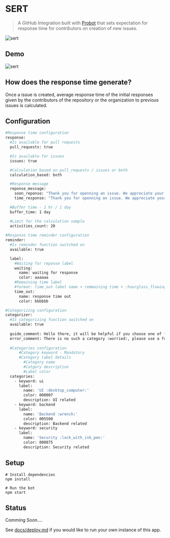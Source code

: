 # SERT

> A GitHub Integration built with [Probot](https://github.com/probot) that sets expectation for response time for contributors on creation of new issues.

![sert](https://user-images.githubusercontent.com/24356443/37246416-91213284-24ce-11e8-9140-04c9a6a905de.PNG)

## Demo
![sert](https://user-images.githubusercontent.com/24356443/37774892-714738c2-2e07-11e8-8c25-c14eed0790a4.gif)

## How does the response time generate?

Once a issue is created, average response time of the initial responses given by the contributors of the repository or the organization to previous issues is calculated.

## Configuration
```sh
#Response time configuration
response:
  #Is available for pull requests
  pull_requests: true

  #Is available for issues
  issues: true

  #Calculation based on pull_requests / issues or both
  calculation_based: both

  #Response message
  reponse_message:
    soon_reponse: "Thank you for openning an issue. We appreciate your contribution towards the project, someone will get back to you soon. :hourglass:"
    time_response: "Thank you for openning an issue. We appreciate your contribution towards the project, based on the past issues someone will get back to you within"

  #Buffer time - 1 hr / 1 day
  buffer_time: 1 day

  #Limit for the calculation sample
  activities_count: 20
  
#Response time reminder configuration
reminder:
  #Is reminder function switched on 
  available: true

  label:
    #Waiting for reponse label
    waiting:
      name: waiting for response
      color: aaaaaa
    #Remaining time label
    #format: time_out label name + remmaining time + :hourglass_flowing_sand:
    time_out:
      name: response time out
      color: bbbbbb

#Categorizing configuration
categorizer:
  #Is categorizing function switched on
  available: true
  
  guide_comment: Hello there, it will be helpful if you choose one of following categories.
  error_comment: There is no such a category :worried:, please use a following category.
 
  #Categories configuration
      #Category keyword - Mandotory
      #Category label details
        #Category name
        #Catgory description
        #Label color
  categories:
    - keyword: ui
      label:
        name: 'UI :desktop_computer:' 
        color: 000007
        description: UI related
    - keyword: backend
      label:
        name: 'Backend :wrench:'
        color: 005500
        description: Backend related
    - keyword: security
      label:
        name: 'Security :lock_with_ink_pen:'
        color: 000075
        description: Security related
```

## Setup

```
# Install dependencies
npm install

# Run the bot
npm start
```

## Status
Comming Soon....

See [docs/deploy.md](docs/deploy.md) if you would like to run your own instance of this app.
